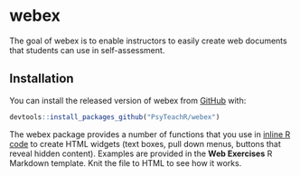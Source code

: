 
<!-- README.md is generated from README.Rmd. Please edit that file -->
<link href="inst/reports/default/webex.css" rel="stylesheet" />

webex
=====

The goal of webex is to enable instructors to easily create web documents that students can use in self-assessment.

Installation
------------

You can install the released version of webex from [GitHub](https://github.com/PsyTeachR/webex) with:

``` r
devtools::install_packages_github("PsyTeachR/webex")
```

The webex package provides a number of functions that you use in [inline R code](https://github.com/rstudio/cheatsheets/raw/master/rmarkdown-2.0.pdf) to create HTML widgets (text boxes, pull down menus, buttons that reveal hidden content). Examples are provided in the **Web Exercises** R Markdown template. Knit the file to HTML to see how it works.
